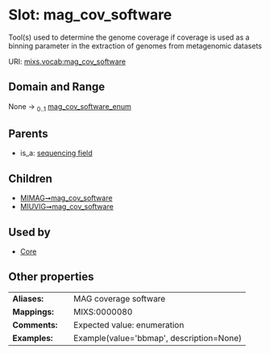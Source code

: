 
# Slot: mag_cov_software


Tool(s) used to determine the genome coverage if coverage is used as a binning parameter in the extraction of genomes from metagenomic datasets

URI: [mixs.vocab:mag_cov_software](https://w3id.org/mixs/vocab/mag_cov_software)


## Domain and Range

None &#8594;  <sub>0..1</sub> [mag_cov_software_enum](mag_cov_software_enum.md)

## Parents

 *  is_a: [sequencing field](sequencing_field.md)

## Children

 *  [MIMAG➞mag_cov_software](MIMAG_mag_cov_software.md)
 *  [MIUVIG➞mag_cov_software](MIUVIG_mag_cov_software.md)

## Used by

 * [Core](Core.md)

## Other properties

|  |  |  |
| --- | --- | --- |
| **Aliases:** | | MAG coverage software |
| **Mappings:** | | MIXS:0000080 |
| **Comments:** | | Expected value: enumeration |
| **Examples:** | | Example(value='bbmap', description=None) |

